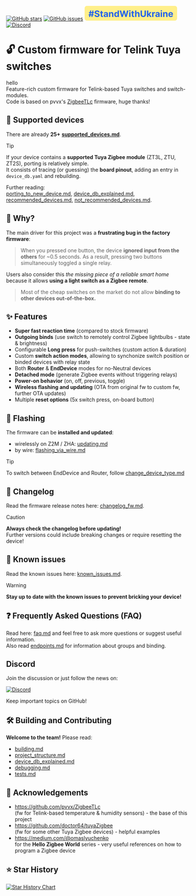 [![GitHub stars](https://img.shields.io/github/stars/romasku/tuya-zigbee-switch.svg?style=flat&label=Stars&color=yellow)](https://github.com/romasku/tuya-zigbee-switch/stargazers)
[![GitHub issues](https://img.shields.io/github/issues/romasku/tuya-zigbee-switch.svg?label=Issues)](https://github.com/romasku/tuya-zigbee-switch/issues)
[![StandWithUkraine](https://raw.githubusercontent.com/vshymanskyy/StandWithUkraine/main/badges/StandWithUkraine.svg)](https://github.com/vshymanskyy/StandWithUkraine/blob/main/docs/README.md)
[![Discord](https://img.shields.io/discord/1405486711412359278.svg?logo=discord&logoColor=white&label=Chat&color=blue)](https://discord.gg/4HAg2Fr565)


# 🔓 Custom firmware for Telink Tuya switches

hello  
Feature-rich custom firmware for Telink-based Tuya switches and switch-modules.  
Code is based on pvvx's [ZigbeeTLc](https://github.com/pvvx/ZigbeeTLc) firmware, huge thanks!

## 🔌 Supported devices

There are already **25+** [**supported_devices.md**](./docs/supported_devices.md).  
  
> [!TIP]   
> If your device contains a **supported Tuya Zigbee module** (ZT3L, ZTU, ZT2S), porting is relatively simple.  
> It consists of tracing (or guessing) the **board pinout**, adding an entry in `device_db.yaml` and rebuilding. 
>  
> Further reading:  
> [porting_to_new_device.md](./docs/porting_to_new_device.md), [device_db_explained.md](./docs/device_db_explained.md),  
> [recommended_devices.md](./docs/recommended_devices.md), [not_recommended_devices.md](./docs/not_recommended_devices.md).

## 🤔 Why?

The main driver for this project was a **frustrating bug in the factory firmware**:  
> When you pressed one button, the device **ignored input from the others** for ~0.5 seconds. As a result, pressing two buttons simultaneously toggled a single relay.

Users also consider this *the missing piece of a reliable smart home* because it allows **using a light switch as a Zigbee remote**.  
> Most of the cheap switches on the market do not allow **binding to other devices out-of-the-box.** 

## ✨ Features

- **Super fast reaction time** (compared to stock firmware)
- **Outgoing binds** (use switch to remotely control Zigbee lightbulbs - state & brightness)
- Configurable **Long press** for push-switches (custom action & duration)
- Custom **switch action modes**, allowing to synchonize switch position or binded devices with relay state
- Both **Router** & **EndDevice** modes for no-Neutral devices
- **Detached mode** (generate Zigbee events without triggering relays)
- **Power-on behavior** (on, off, previous, toggle)
- **Wireless flashing and updating** (OTA from original fw to custom fw, further OTA updates)
- Multiple **reset options** (5x switch press, on-board button)

## 📲 Flashing

The firmware can be **installed and updated**:
- wirelessly on Z2M / ZHA: [updating.md](./docs/updating.md)
- by wire: [flashing_via_wire.md](./docs/flashing_via_wire.md)

> [!TIP]  
> To switch between EndDevice and Router, follow [change_device_type.md](./docs/change_device_type.md)

## 📝 Changelog

Read the firmware release notes here: [changelog_fw.md](./docs/changelog_fw.md).  

> [!CAUTION]  
> **Always check the changelog before updating!**  
> Further versions could include breaking changes or require resetting the device!

## 🚨 ️Known issues

Read the known issues here: [known_issues.md](./docs/known_issues.md).

> [!WARNING]  
> **Stay up to date with the known issues to prevent bricking your device!**

## ❓ Frequently Asked Questions (FAQ)

Read here: [faq.md](./docs/faq.md) and feel free to ask more questions or suggest useful information.  
Also read [endpoints.md](./docs/endpoints.md) for information about groups and binding.

## Discord

Join the discussion or just follow the news on:  

[![Discord](https://discord.com/api/guilds/1405486711412359278/widget.png?style=banner3)](https://discord.gg/4HAg2Fr565)  

Keep important topics on GitHub!

## 🛠️ Building and Contributing

**Welcome to the team!** Please read:  
- [building.md](./docs/building.md)
- [project_structure.md](./docs/project_structure.md)
- [device_db_explained.md](./docs/device_db_explained.md)
- [debugging.md](./docs/debugging.md)
- [tests.md](./docs/tests.md)

## 🙏 Acknowledgements

- https://github.com/pvvx/ZigbeeTLc  
(fw for Telink-based temperature & humidity sensors) - the base of this project
- https://github.com/doctor64/tuyaZigbee  
(fw for some other Tuya Zigbee devices) - helpful examples
- https://medium.com/@omaslyuchenko  
for the **Hello Zigbee World** series - very useful references on how to program a Zigbee device

## ⭐ Star History

<a href="https://www.star-history.com/#romasku/tuya-zigbee-switch&Date">
 <picture>
   <source media="(prefers-color-scheme: dark)" srcset="https://api.star-history.com/svg?repos=romasku/tuya-zigbee-switch&type=Date&theme=dark" />
   <source media="(prefers-color-scheme: light)" srcset="https://api.star-history.com/svg?repos=romasku/tuya-zigbee-switch&type=Date" />
   <img alt="Star History Chart" src="https://api.star-history.com/svg?repos=romasku/tuya-zigbee-switch&type=Date" />
 </picture>
</a>
